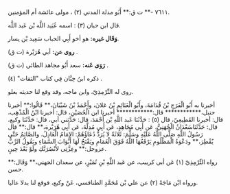 ٧٦١١ -** ت ق:** أَبُو مدلة المدني (٢) ، مولى عائشة أم المؤمنين.

قال ابن حبان (٣) : اسمه عُبَيد اللَّه بْن عَبد اللَّه.

**وَقَال غيره:** هو أخو أَبِي الحباب سَعِيد بْن يسار.

**روى عن:** أبي هُرَيْرة (ت ق) .

**رَوَى عَنه:** سعد أَبُو مجاهد الطائي (ت ق) .

ذكره ابنُ حِبَّان فِي كتاب "الثقات" (٤) .

روى له التِّرْمِذِيّ، وابن ماجه، وقد وقع لنا حديثه بعلو.

أخبرنا به أَبُو الْفَرَجِ بْنُ قُدَامَةَ، وأَبُو الْغَنَائِمِ بْنُ عَلانَ، وأَحْمَدُ بْنُ شَيْبَانَ،** قَالُوا:** أخبرنا حنبل،************ قال:************ أخبرنا ابن الْحُصَيْنِ، قال: أخبرنا ابْنُ الْمُذْهِب، قال: أخبرنا القَطِيعِيّ، قال (٥) : حَدَّثَنَا عَبد اللَّهِ بْن أَحْمَدَ، قال: حَدَّثني أبي، قال: حَدَّثَنَا وكيع، قال: حَدَّثَنَاسَعْدَانُ الْجُهَنِيُّ، عَن أَبِي مُجَاهِدٍ، عَن أَبِي مُدِلَّةَ، عَن أَبِي هُرَيْرة،** قال:** قال رَسُولُ اللَّهِ صَلَّى اللَّهُ عَلَيْهِ وسَلَّمَ: ثَلاثَةٌ لا يُرَدُّ دُعَاؤُهُمْ: الإِمَامُ الْعَادِلُ، والصَّائِمُ حَتَّى يُفْطِرَ،** ودَعْوَةُ الْمَظْلُومِ يَرْفَعُهَا اللَّهُ فَوْقَ الْغَمَامِ ويَفْتَحُ لَهَا أَبْوَابَ السَّمَاءِ ويَقُولُ الرَّبُّ عزوجل:** وعِزَّتِي لأَنْصُرَنَّكِ ولَوْ بَعْدَ حِينٍ.

رواه التِّرْمِذِيّ (١) عَن أبي كريبب، عن عَبد اللَّهِ بْنِ نُمَيْرٍ، عن سعدان الجهني،** وَقَال:** حسن.

ورواه ابْن مَاجَهْ (٢) عن علي بْن مُحَمَّدٍ الطنافسي، عَنْ وكيع، فوقع لنا بدلا عاليا.